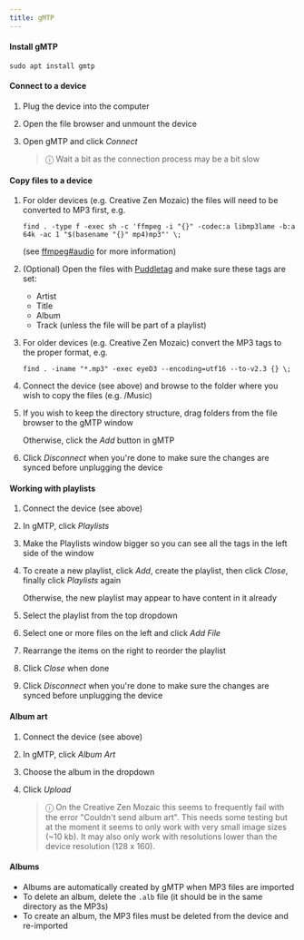 ```yaml
---
title: gMTP
---
```


#### Install gMTP

```
sudo apt install gmtp
```

#### Connect to a device

1. Plug the device into the computer

1. Open the file browser and unmount the device

1. Open gMTP and click _Connect_

   > ⓘ Wait a bit as the connection process may be a bit slow

#### Copy files to a device

1. For older devices (e.g. Creative Zen Mozaic) the files will need to be converted to MP3 first, e.g.

   ```
   find . -type f -exec sh -c 'ffmpeg -i "{}" -codec:a libmp3lame -b:a 64k -ac 1 "$(basename "{}" mp4)mp3"' \;
   ```

   (see [ffmpeg#audio](ffmpeg#audio) for more information)

1. (Optional) Open the files with [Puddletag](puddletag) and make sure these tags are set:

   - Artist
   - Title
   - Album
   - Track (unless the file will be part of a playlist)

1. For older devices (e.g. Creative Zen Mozaic) convert the MP3 tags to the proper format, e.g.

   ```
   find . -iname "*.mp3" -exec eyeD3 --encoding=utf16 --to-v2.3 {} \;
   ```

1. Connect the device (see above) and browse to the folder where you wish to copy the files (e.g. /Music)

1. If you wish to keep the directory structure, drag folders from the file browser to the gMTP window

   Otherwise, click the _Add_ button in gMTP

1. Click _Disconnect_ when you're done to make sure the changes are synced before unplugging the device

#### Working with playlists

1. Connect the device (see above)

1. In gMTP, click _Playlists_

1. Make the Playlists window bigger so you can see all the tags in the left side of the window

1. To create a new playlist, click _Add_, create the playlist, then click _Close_, finally click _Playlists_ again

   Otherwise, the new playlist may appear to have content in it already

1. Select the playlist from the top dropdown

1. Select one or more files on the left and click _Add File_

1. Rearrange the items on the right to reorder the playlist

1. Click _Close_ when done

1. Click _Disconnect_ when you're done to make sure the changes are synced before unplugging the device

#### Album art

1. Connect the device (see above)

1. In gMTP, click _Album Art_

1. Choose the album in the dropdown

1. Click _Upload_

   > ⓘ On the Creative Zen Mozaic this seems to frequently fail with the error "Couldn't send album art". This needs some testing but at the moment it seems to only work with very small image sizes (~10 kb). It may also only work with resolutions lower than the device resolution (128 x 160).

#### Albums

- Albums are automatically created by gMTP when MP3 files are imported
- To delete an album, delete the `.alb` file (it should be in the same directory as the MP3s)
- To create an album, the MP3 files must be deleted from the device and re-imported
